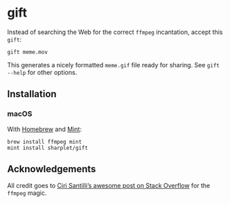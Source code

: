 # gift

Instead of searching the Web for the correct `ffmpeg` incantation, accept this `gift`:

```
gift meme.mov
```

This generates a nicely formatted `meme.gif` file ready for sharing. See `gift --help` for other options.

## Installation

### macOS

With [Homebrew](https://brew.sh/) and [Mint](https://github.com/yonaskolb/Mint):

```
brew install ffmpeg mint
mint install sharplet/gift
```

## Acknowledgements

All credit goes to [Ciri Santilli’s awesome post on Stack Overflow](https://askubuntu.com/a/837574) for the `ffmpeg` magic.
